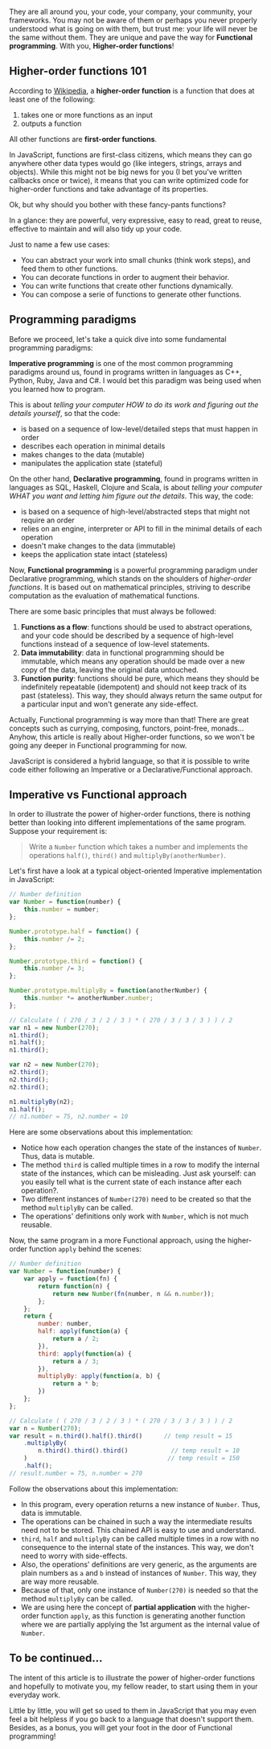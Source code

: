 They are all around you, your code, your company, your community, your frameworks. You may not be aware of them or perhaps you never properly understood what is going on with them, but trust me: your life will never be the same without them. They are unique and pave the way for **Functional programming**. With you, **Higher-order functions**!

## Higher-order functions 101

According to [Wikipedia](https://en.wikipedia.org/wiki/Higher-order_function), a **higher-order function** is a function that does at least one of the following:
1. takes one or more functions as an input
1. outputs a function

All other functions are **first-order functions**.

In JavaScript, functions are first-class citizens, which means they can go anywhere other data types would go (like integers, strings, arrays and objects). While this might not be big news for you (I bet you've written callbacks once or twice), it means that you can write optimized code for higher-order functions and take advantage of its properties.

Ok, but why should you bother with these fancy-pants functions?

In a glance: they are powerful, very expressive, easy to read, great to reuse, effective to maintain and will also tidy up your code.

Just to name a few use cases:

* You can abstract your work into small chunks (think work steps), and feed them to other functions.
* You can decorate functions in order to augment their behavior.
* You can write functions that create other functions dynamically.
* You can compose a serie of functions to generate other functions.

## Programming paradigms

Before we proceed, let's take a quick dive into some fundamental programming paradigms:

**Imperative programming** is one of the most common programming paradigms around us, found in programs written in languages as C++, Python, Ruby, Java and C#. I would bet this paradigm was being used when you learned how to program.
 
This is about *telling your computer HOW to do its work and figuring out the details yourself*, so that the code:

- is based on a sequence of low-level/detailed steps that must happen in order
- describes each operation in minimal details
- makes changes to the data (mutable)
- manipulates the application state (stateful)

On the other hand, **Declarative programming**, found in programs written in languages as SQL, Haskell, Clojure and Scala, is about *telling your computer WHAT you want and letting him figure out the details*. This way, the code:

- is based on a sequence of high-level/abstracted steps that might not require an order
- relies on an engine, interpreter or API to fill in the minimal details of each operation
- doesn't make changes to the data (immutable)
- keeps the application state intact (stateless)

Now, **Functional programming** is a powerful programming paradigm under Declarative programming, which stands on the shoulders of *higher-order functions*. It is based out on mathematical principles, striving to describe computation as the evaluation of mathematical functions.

There are some basic principles that must always be followed:

1. **Functions as a flow**: functions should be used to abstract operations, and your code should be described by a sequence of high-level functions instead of a sequence of low-level statements.
1. **Data immutability**: data in functional programming should be immutable, which means any operation should be made over a new copy of the data, leaving  the original data untouched.
1. **Function purity**: functions should be pure, which means they should be indefinitely repeatable (idempotent) and should not keep track of its past (stateless). This way, they should always return the same output for a particular input and won't generate any side-effect.

Actually, Functional programming is way more than that! There are great concepts such as currying, composing, functors, point-free, monads... Anyhow, this article is really about Higher-order functions, so we won't be going any deeper in Functional programming for now.

JavaScript is considered a hybrid language, so that it is possible to write code either following an Imperative or a Declarative/Functional approach.

## Imperative vs Functional approach

In order to illustrate the power of higher-order functions, there is nothing better than looking into different implementations of the same program. Suppose your requirement is:

> Write a ```Number``` function which takes a number and implements the operations ```half()```, ```third()``` and ```multiplyBy(anotherNumber)```.

Let's first have a look at a typical object-oriented Imperative implementation in JavaScript:

```javascript
// Number definition
var Number = function(number) {
    this.number = number;
};

Number.prototype.half = function() {
    this.number /= 2;
};

Number.prototype.third = function() {
    this.number /= 3;
};

Number.prototype.multiplyBy = function(anotherNumber) {
    this.number *= anotherNumber.number;
};
```

```javascript
// Calculate ( ( 270 / 3 / 2 / 3 ) * ( 270 / 3 / 3 / 3 ) ) / 2
var n1 = new Number(270);
n1.third();
n1.half();
n1.third();

var n2 = new Number(270);
n2.third();
n2.third();
n2.third();

n1.multiplyBy(n2);
n1.half();
// n1.number = 75, n2.number = 10
```

Here are some observations about this implementation:
- Notice how each operation changes the state of the instances of ```Number```. Thus, data is mutable.
- The method ```third``` is called multiple times in a row to modify the internal state of the instances, which can be misleading. Just ask yourself: can you easily tell what is the current state of each instance after each operation?. 
- Two different instances of ```Number(270)``` need to be created so that the method ```multiplyBy``` can be called. 
- The operations' definitions only work with ```Number```, which is not much reusable.

Now, the same program in a more Functional approach, using the higher-order function ```apply``` behind the scenes:

```javascript
// Number definition
var Number = function(number) {
    var apply = function(fn) {
        return function(n) {
            return new Number(fn(number, n && n.number));
        };
    };
    return {
        number: number,
        half: apply(function(a) {
            return a / 2;
        }),
        third: apply(function(a) {
            return a / 3;
        }),
        multiplyBy: apply(function(a, b) {
            return a * b;
        })
    };
};
```

```javascript
// Calculate ( ( 270 / 3 / 2 / 3 ) * ( 270 / 3 / 3 / 3 ) ) / 2
var n = Number(270);
var result = n.third().half().third()      // temp result = 15
    .multiplyBy(
        n.third().third().third()            // temp result = 10
    )                                       // temp result = 150
    .half();
// result.number = 75, n.number = 270
```

Follow the observations about this implementation:
- In this program, every operation returns a new instance of ```Number```. Thus, data is immutable.
- The operations can be chained in such a way the intermediate results need not to be stored. This chained API is easy to use and understand.
- ```third```, ```half``` and ```multiplyBy``` can be called multiple times in a row with no consequence to the internal state of the instances. This way, we don't need to worry with side-effects.
- Also, the operations' definitions are very generic, as the arguments are plain numbers as ```a``` and ```b``` instead of instances of ```Number```. This way, they are way more reusable.
- Because of that, only one instance of ```Number(270)``` is needed so that the method ```multiplyBy``` can be called.
- We are using here the concept of **partial application** with the higher-order function ```apply```, as this function is generating another function where we are partially applying the 1st argument as the internal value of ```Number```.

## To be continued...

The intent of this article is to illustrate the power of higher-order functions and hopefully to motivate you, my fellow reader, to start using them in your everyday work.

Little by little, you will get so used to them in JavaScript that you may even feel a bit helpless if you go back to a language that doesn't support them. Besides, as a bonus, you will get your foot in the door of Functional programming!
